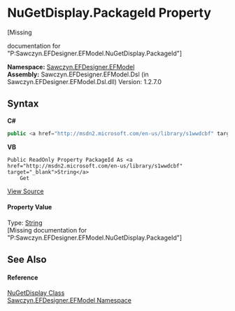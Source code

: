 # NuGetDisplay.PackageId Property 
 

\[Missing <summary> documentation for "P:Sawczyn.EFDesigner.EFModel.NuGetDisplay.PackageId"\]

**Namespace:**&nbsp;<a href="N_Sawczyn_EFDesigner_EFModel">Sawczyn.EFDesigner.EFModel</a><br />**Assembly:**&nbsp;Sawczyn.EFDesigner.EFModel.Dsl (in Sawczyn.EFDesigner.EFModel.Dsl.dll) Version: 1.2.7.0

## Syntax

**C#**<br />
``` C#
public <a href="http://msdn2.microsoft.com/en-us/library/s1wwdcbf" target="_blank">string</a> PackageId { get; }
```

**VB**<br />
``` VB
Public ReadOnly Property PackageId As <a href="http://msdn2.microsoft.com/en-us/library/s1wwdcbf" target="_blank">String</a>
	Get
```

<a href="https://github.com/msawczyn/EFDesigner/tree/master/src/Dsl/CustomCode/Utilities/Nuget/Models/NuGetDisplay.cs#L5" title="View the source code">View Source</a><br />

#### Property Value
Type: <a href="http://msdn2.microsoft.com/en-us/library/s1wwdcbf" target="_blank">String</a><br />\[Missing <value> documentation for "P:Sawczyn.EFDesigner.EFModel.NuGetDisplay.PackageId"\]

## See Also


#### Reference
<a href="T_Sawczyn_EFDesigner_EFModel_NuGetDisplay">NuGetDisplay Class</a><br /><a href="N_Sawczyn_EFDesigner_EFModel">Sawczyn.EFDesigner.EFModel Namespace</a><br />